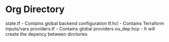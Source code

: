 # Org Directory

state.tf - Contains global backend configuration 
tf.hcl - Contains Terraform inputs/vars
providers.tf - Contains global providers
ou_dep.hcp - It will create the depency between dirctories